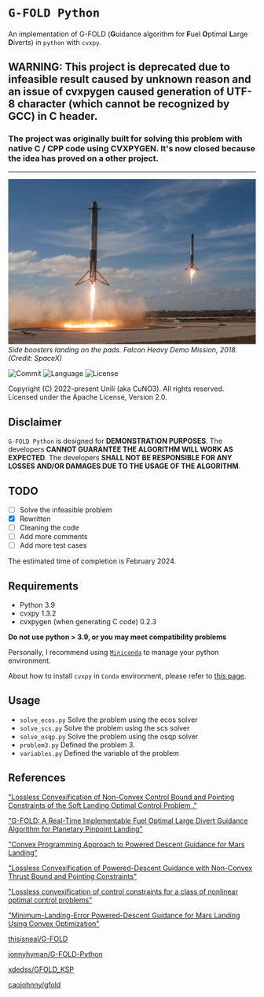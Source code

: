 # `G-FOLD Python`
An implementation of G-FOLD (**G**uidance algorithm for **F**uel **O**ptimal **L**arge **D**iverts) in `python` with `cvxpy`.

## **WARNING: This project is deprecated due to infeasible result caused by unknown reason and an issue of cvxpygen caused generation of UTF-8 character (which cannot be recognized by GCC) in C header.**
### The project was originally built for solving this problem with native C / CPP code using CVXPYGEN. It's now closed because the idea has proved on a other  project.
---

![SpaceX FH Landing](doc/fh_demo.jpg)
*Side boosters landing on the pads. Falcon Heavy Demo Mission, 2018. (Credit: SpaceX)*

![Commit](https://img.shields.io/github/last-commit/CuNO3/gfold-py/main)
![Language](https://img.shields.io/github/languages/top/CuNO3/gfold-py)
![License](https://img.shields.io/github/license/CuNO3/gfold-py)

Copyright (C) 2022-present Unili (aka CuNO3). All rights reserved.  
Licensed under the Apache License, Version 2.0.

## Disclaimer
`G-FOLD Python` is designed for **DEMONSTRATION PURPOSES**. The developers **CANNOT GUARANTEE THE ALGORITHM WILL WORK AS EXPECTED**. The developers **SHALL NOT BE RESPONSIBLE FOR ANY LOSSES AND/OR DAMAGES DUE TO THE USAGE OF THE ALGORITHM**.

## TODO
- [ ] Solve the infeasible problem
- [X] Rewritten
- [ ] Cleaning the code
- [ ] Add more comments
- [ ] Add more test cases

The estimated time of completion is February 2024.

## Requirements
- Python 3.9
- cvxpy 1.3.2
- cvxpygen (when generating C code) 0.2.3

**Do not use python > 3.9, or you may meet compatibility problems**  

Personally, I recommend using [`Miniconda`](https://docs.conda.io/en/latest/miniconda.html) to manage your python environment.  

About how to install `cvxpy` in `Conda` environment, please refer to [this page](https://www.cvxpy.org/install/index.html#conda).

## Usage
- `solve_ecos.py` Solve the problem using the ecos solver
- `solve_scs.py` Solve the problem using the scs solver
- `solve_osqp.py` Solve the problem using the osqp solver
- `problem3.py` Defined the problem 3.
- `variables.py` Defined the variable of the problem

## References
["Lossless Convexification of Non-Convex Control Bound and Pointing Constraints of the Soft Landing Optimal Control Problem ."](https://doi.org/10.1109/TCST.2012.2237346)  

["G-FOLD: A Real-Time Implementable Fuel Optimal Large Divert Guidance Algorithm for Planetary Pinpoint Landing"](https://www.researchgate.net/publication/258676350_G-FOLD_A_Real-Time_Implementable_Fuel_Optimal_Large_Divert_Guidance_Algorithm_for_Planetary_Pinpoint_Landing)

["Convex Programming Approach to Powered Descent Guidance for Mars Landing"](https://dx.doi.org/10.2514/1.27553)

["Lossless Convexification of Powered-Descent Guidance with Non-Convex Thrust Bound and Pointing Constraints"](https://dx.doi.org/10.1109/ACC.2011.5990959)

["Lossless convexification of control constraints for a class of nonlinear optimal control problems"](http://dx.doi.org/10.1109/ACC.2012.6314722)

["Minimum-Landing-Error Powered-Descent Guidance for Mars Landing Using Convex Optimization"](http://dx.doi.org/10.2514/1.47202)

[thisisneal/G-FOLD](https://github.com/thisisneal/G-FOLD)

[jonnyhyman/G-FOLD-Python](https://github.com/jonnyhyman/G-FOLD-Python)

[xdedss/GFOLD_KSP](https://github.com/xdedss/GFOLD_KSP)

[caojohnny/gfold](https://github.com/caojohnny/gfold)

